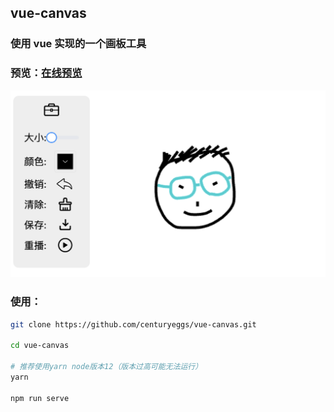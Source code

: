 ## vue-canvas
### 使用 vue 实现的一个画板工具
### 预览：[在线预览](https://centuryeggs.github.io/vue-canvas/)
![](./preview.png)

### 使用：
```sh
git clone https://github.com/centuryeggs/vue-canvas.git

cd vue-canvas

# 推荐使用yarn node版本12（版本过高可能无法运行）
yarn

npm run serve
```